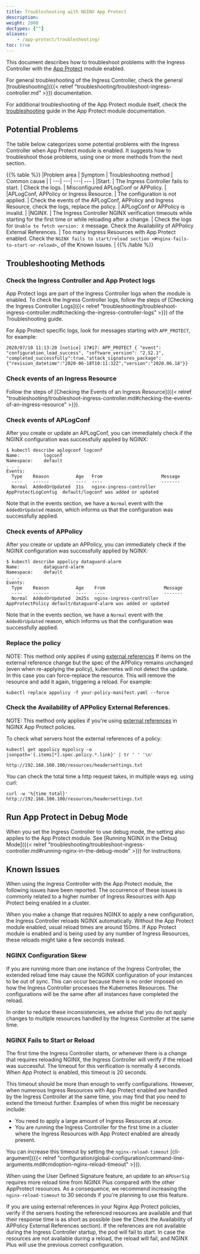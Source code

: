 ```yaml
---
title: Troubleshooting with NGINX App Protect
description: 
weight: 2000
doctypes: [""]
aliases:
    - /app-protect/troubleshooting/
toc: true
---
```


This document describes how to troubleshoot problems with the Ingress Controller with the [App Protect](/nginx-app-protect/) module enabled.

For general troubleshooting of the Ingress Controller, check the general [troubleshooting]({{< relref "troubleshooting/troubleshoot-ingress-controller.md" >}}) documentation.

For additional troubleshooting of the App Protect module itself, check the [troubleshooting](/nginx-app-protect/troubleshooting/) guide in the App Protect module documentation. 

## Potential Problems

The table below categorizes some potential problems with the Ingress Controller when App Protect module is enabled. It suggests how to troubleshoot those problems, using one or more methods from the next section.

{{% table %}} 
|Problem area | Symptom | Troubleshooting method | Common cause | 
| ---| ---| ---| --- | 
|Start. | The Ingress Controller fails to start. | Check the logs. | Misconfigured APLogConf or APPolicy. | 
|APLogConf, APPolicy or Ingress Resource. | The configuration is not applied. | Check the events of the APLogConf, APPolicy and Ingress Resource, check the logs, replace the policy. | APLogConf or APPolicy is invalid. | 
|NGINX. | The Ingress Controller NGINX verification timeouts while starting for the first time or while reloading after a change. | Check the logs for ``Unable to fetch version: X`` message. Check the Availability of APPolicy External References. | Too many Ingress Resources with App Protect enabled. Check the `NGINX fails to start/reload section <#nginx-fails-to-start-or-reload>`_ of the Known Issues. | 
{{% /table %}} 

## Troubleshooting Methods

### Check the Ingress Controller and App Protect logs

App Protect logs are part of the Ingress Controller logs when the module is enabled. To check the Ingress Controller logs, follow the steps of [Checking the Ingress Controller Logs]({{< relref "troubleshooting/troubleshoot-ingress-controller.md#checking-the-ingress-controller-logs" >}}) of the Troubleshooting guide.

For App Protect specific logs, look for messages starting with `APP_PROTECT`, for example:
```
2020/07/10 11:13:20 [notice] 17#17: APP_PROTECT { "event": "configuration_load_success", "software_version": "2.52.1", "completed_successfully":true,"attack_signatures_package":{"revision_datetime":"2020-06-18T10:11:32Z","version":"2020.06.18"}}
```

### Check events of an Ingress Resource

Follow the steps of [Checking the Events of an Ingress Resource]({{< relref "troubleshooting/troubleshoot-ingress-controller.md#checking-the-events-of-an-ingress-resource" >}}).

### Check events of APLogConf

After you create or update an APLogConf, you can immediately check if the NGINX configuration was successfully applied by NGINX:
```
$ kubectl describe aplogconf logconf
Name:         logconf
Namespace:    default
. . . 
Events:
  Type    Reason          Age   From                      Message
  ----    ------          ----  ----                      -------
  Normal  AddedOrUpdated  11s   nginx-ingress-controller  AppProtectLogConfig  default/logconf was added or updated
```
Note that in the events section, we have a `Normal` event with the `AddedOrUpdated` reason, which informs us that the configuration was successfully applied.

### Check events of APPolicy

After you create or update an APPolicy, you can immediately check if the NGINX configuration was successfully applied by NGINX:
```
$ kubectl describe appolicy dataguard-alarm
Name:         dataguard-alarm
Namespace:    default
. . . 
Events:
  Type    Reason          Age    From                      Message
  ----    ------          ----   ----                      -------
  Normal  AddedOrUpdated  2m25s  nginx-ingress-controller  AppProtectPolicy default/dataguard-alarm was added or updated
```
Note that in the events section, we have a `Normal` event with the `AddedOrUpdated` reason, which informs us that the configuration was successfully applied.

### Replace the policy

NOTE: This method only applies if using [external references](/nginx-app-protect/configuration/#external-references) 
If items on the external reference change but the spec of the APPolicy remains unchanged (even when re-applying the policy), kubernetes will not detect the update.
In this case you can force-replace the resource. This will remove the resource and add it again, triggering a reload. For example:

```
kubectl replace appolicy -f your-policy-manifest.yaml --force
```

### Check the Availability of APPolicy External References.

NOTE: This method only applies if you're using [external references](/nginx-app-protect/configuration/#external-references) in NGINX App Protect policies.

To check what servers host the external references of a policy: 
```
kubectl get appolicy mypolicy -o jsonpath='{.items[*].spec.policy.*.link}' | tr ' ' '\n'

http://192.168.100.100/resources/headersettings.txt
```

You can check the total time a http request takes, in multiple ways eg. using curl:
```
curl -w '%{time_total}' http://192.168.100.100/resources/headersettings.txt
```

## Run App Protect in Debug Mode

When you set the Ingress Controller to use debug mode, the setting also applies to the App Protect module.  See  [Running NGINX in the Debug Mode]({{< relref "troubleshooting/troubleshoot-ingress-controller.md#running-nginx-in-the-debug-mode" >}}) for instructions.

## Known Issues

When using the Ingress Controller with the App Protect module, the following issues have been reported. The occurrence of these issues is commonly related to a higher number of Ingress Resources with App Protect being enabled in a cluster.

When you make a change that requires NGINX to apply a new configuration, the Ingress Controller reloads NGINX automatically. Without the App Protect module enabled, usual reload times are around 150ms. If App Protect module is enabled and is being used by any number of Ingress Resources, these reloads might take a few seconds instead. 

### NGINX Configuration Skew

If you are running more than one instance of the Ingress Controller, the extended reload time may cause the NGINX configuration of your instances to be out of sync. This can occur because there is no order imposed on how the Ingress Controller processes the Kubernetes Resources. The configurations will be the same after all instances have completed the reload.

In order to reduce these inconsistencies, we advise that you do not apply changes to multiple resources handled by the Ingress Controller at the same time. 

### NGINX Fails to Start or Reload

The first time the Ingress Controller starts, or whenever there is a change that requires reloading NGINX, the Ingress Controller will verify if the reload was successful. The timeout for this verification is normally 4 seconds. When App Protect is enabled, this timeout is 20 seconds. 

This timeout should be more than enough to verify configurations. However, when numerous Ingress Resources with App Protect enabled are handled by the Ingress Controller at the same time, you may find that you need to extend the timeout further.  Examples of when this might be necessary include:

- You need to apply a large amount of Ingress Resources at once.
- You are running the Ingress Controller for the first time in a cluster where the Ingress Resources with App Protect enabled are already present.

You can increase this timeout by setting the `nginx-reload-timeout` [cli-argument]({{< relref "configuration/global-configuration/command-line-arguments.md#cmdoption-nginx-reload-timeout" >}}).

When using the User Defined Signature feature, an update to an `APUserSig` requires more reload time from NGINX Plus compared with the other AppProtect resources. As a consequence, we recommend increasing the `nginx-reload-timeout` to 30 seconds if you're planning to use this feature.

If you are using external references in your Nginx App Protect policies, verify if the servers hosting the referenced resources are available and that their response time is as short as possible (see the Check the Availability of APPolicy External References section). If the references are not available during the Ingress Controller startup, the pod will fail to start. In case the resources are not available during a reload, the reload will fail, and NGINX Plus will use the previous correct configuration.
